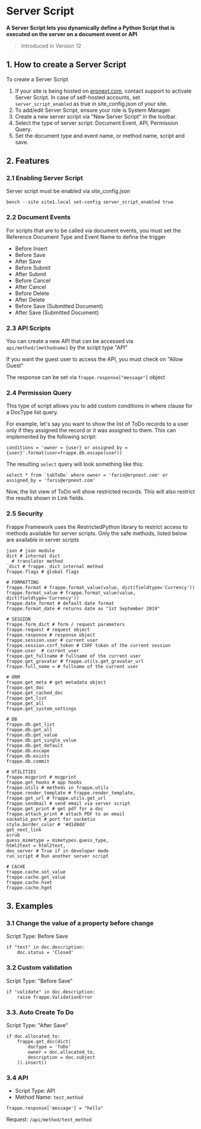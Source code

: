 
# Server Script


**A Server Script lets you dynamically define a Python Script that is executed on the server on a document event or API**



> 
> Introduced in Version 12
> 
> 
> 


## 1. How to create a Server Script


To create a Server Script


1. If your site is being hosted on [erpnext.com](https://erpnext.com/), contact support to activate Server Script.
In case of self-hosted accounts, set `server_script_enabled` as true in site\_config.json of your site.
2. To add/edit Server Script, ensure your role is System Manager.
3. Create a new server script via "New Server Script" in the toolbar.
4. Select the type of server script: Document Event, API, Permission Query.
5. Set the document type and event name, or method name, script and save.


## 2. Features


### 2.1 Enabling Server Script


Server script must be enabled via site\_config.json



```
bench --site site1.local set-config server_script_enabled true

```

### 2.2 Document Events


For scripts that are to be called via document events, you must set the Reference Document Type and Event Name to define the trigger


* Before Insert
* Before Save
* After Save
* Before Submit
* After Submit
* Before Cancel
* After Cancel
* Before Delete
* After Delete
* Before Save (Submitted Document)
* After Save (Submitted Document)


### 2.3 API Scripts


You can create a new API that can be accessed via `api/method/[methodname]` by the script type "API"


If you want the guest user to access the API, you must check on "Allow Guest"


The response can be set via `frappe.response["message"]` object


### 2.4 Permission Query


This type of script allows you to add custom conditions in where clause for a DocType list query.


For example, let's say you want to show the list of ToDo records to a user only
if they assigned the record or it was assigned to them. This can implemented by
the following script:



```
conditions = 'owner = {user} or assigned_by = {user}'.format(user=frappe.db.escape(user))

```

The resulting `select` query will look something like this:



```
select * from `tabToDo` where owner = 'faris@erpnext.com' or assigned_by = 'faris@erpnext.com'

```

Now, the list view of ToDo will show restricted records. This will also restrict
the results shown in Link fields.


### 2.5 Security


Frappe Framework uses the RestrictedPython library to restrict access to methods available for server scripts. Only the safe methods, listed below are available in server scripts



```
json # json module
dict # internal dict
_ # translator method
_dict # frappe._dict internal method
frappe.flags # global flags

# FORMATTING
frappe.format # frappe.format_value(value, dict(fieldtype='Currency'))
frappe.format_value # frappe.format_value(value, dict(fieldtype='Currency'))
frappe.date_format # default date format
frappe.format_date # returns date as "1st September 2019"

# SESSION
frappe.form_dict # form / request parameters
frappe.request # request object
frappe.response # response object
frappe.session.user # current user
frappe.session.csrf_token # CSRF token of the current session
frappe.user  # current user
frappe.get_fullname # fullname of the current user
frappe.get_gravatar # frappe.utils.get_gravatar_url
frappe.full_name = # fullname of the current user

# ORM
frappe.get_meta # get metadata object
frappe.get_doc
frappe.get_cached_doc
frappe.get_list
frappe.get_all
frappe.get_system_settings

# DB
frappe.db.get_list
frappe.db.get_all
frappe.db.get_value
frappe.db.get_single_value
frappe.db.get_default
frappe.db.escape
frappe.db.exists
frappe.db.commit

# UTILITIES
frappe.msgprint # msgprint
frappe.get_hooks # app hooks
frappe.utils # methods in frappe.utils
frappe.render_template # frappe.render_template,
frappe.get_url # frappe.utils.get_url
frappe.sendmail # send email via server script
frappe.get_print # get pdf for a doc
frappe.attach_print # attach PDF to an email
socketio_port # port for socketio
style.border_color # '#d1d8dd'
get_next_link
scrub
guess_mimetype = mimetypes.guess_type,
html2text = html2text,
dev_server # True if in developer mode
run_script # Run another server script

# CACHE
frappe.cache.set_value
frappe.cache.get_value
frappe.cache.hset
frappe.cache.hget

```

## 3. Examples


### 3.1 Change the value of a property before change


Script Type: Before Save



```
if "test" in doc.description:
    doc.status = 'Closed'

```

### 3.2 Custom validation


Script Type: "Before Save"



```
if "validate" in doc.description:
    raise frappe.ValidationError

```

### 3.3. Auto Create To Do


Script Type: "After Save"



```
if doc.allocated_to:
    frappe.get_doc(dict(
        doctype = 'ToDo'
        owner = doc.allocated_to,
        description = doc.subject
    )).insert()

```

### 3.4 API


* Script Type: API
* Method Name: `test_method`



```
frappe.response['message'] = "hello"

```

Request: `/api/method/test_method`


